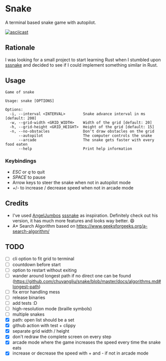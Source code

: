 # Snake

A terminal based snake game with autopilot.

[![asciicast](https://asciinema.org/a/529541.svg)](https://asciinema.org/a/529541?t=1)

## Rationale

I was looking for a small project to start learning Rust when I stumbled upon [sssnake](https://github.com/AngelJumbo/sssnake) and decided to see if I could implement something similar in Rust.

## Usage

```
Game of snake

Usage: snake [OPTIONS]

Options:
  -i, --interval <INTERVAL>        Snake advance interval in ms [default: 200]
  -w, --grid-width <GRID_WIDTH>    Width of the grid [default: 20]
  -h, --grid-height <GRID_HEIGHT>  Height of the grid [default: 15]
  -n, --no-obstacles               Don't draw obstacles on the grid
      --autopilot                  The computer controls the snake
      --arcade                     The snake gets faster with every food eaten
      --help                       Print help information
```

### Keybindings

* _ESC_ or _q_ to quit
* _SPACE_ to pause
* Arrow keys to steer the snake when not in autopilot mode
* _+_/_-_ to increase / decrease speed when not in arcade mode

## Credits

* I've used [AngelJumbos](https://github.com/AngelJumbo) [sssnake](https://github.com/AngelJumbo/sssnake) as inspiration. Definitely check out his version, it has much more features and looks way better. :smile:
* A\* Search Algorithm based on https://www.geeksforgeeks.org/a-search-algorithm/

## TODO

- [ ] cli option to fit grid to terminal
- [ ] countdown before start
- [ ] option to restart without exiting
- [ ] wander around longest path if no direct one can be found (https://github.com/chuyangliu/snake/blob/master/docs/algorithms.md#longest-path)
- [ ] fix error handling mess
- [ ] release binaries
- [ ] add tests :D
- [ ] high-resolution mode (braille symbols)
- [ ] multiple snakes
- [x] path: open list should be a set
- [x] github action with test + clippy
- [x] separate grid width / height
- [x] don't redraw the complete screen on every step
- [x] arcade mode where the game increases the speed every time the snake eats
- [x] increase or decrease the speed with + and - if not in arcade mode

